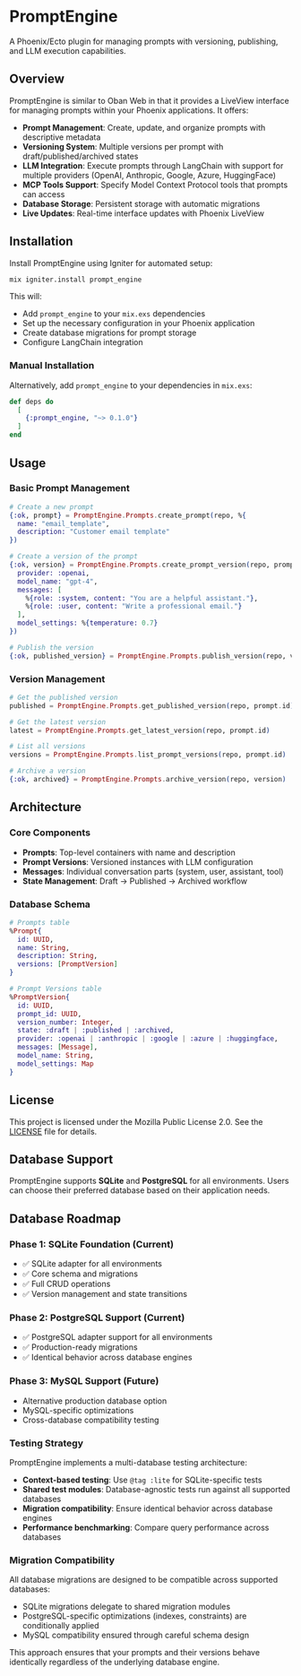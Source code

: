 # PromptEngine

A Phoenix/Ecto plugin for managing prompts with versioning, publishing, and LLM execution capabilities.

## Overview

PromptEngine is similar to Oban Web in that it provides a LiveView interface for managing prompts within your Phoenix applications. It offers:

- **Prompt Management**: Create, update, and organize prompts with descriptive metadata
- **Versioning System**: Multiple versions per prompt with draft/published/archived states
- **LLM Integration**: Execute prompts through LangChain with support for multiple providers (OpenAI, Anthropic, Google, Azure, HuggingFace)
- **MCP Tools Support**: Specify Model Context Protocol tools that prompts can access
- **Database Storage**: Persistent storage with automatic migrations
- **Live Updates**: Real-time interface updates with Phoenix LiveView

## Installation

Install PromptEngine using Igniter for automated setup:

```bash
mix igniter.install prompt_engine
```

This will:
- Add `prompt_engine` to your `mix.exs` dependencies
- Set up the necessary configuration in your Phoenix application
- Create database migrations for prompt storage
- Configure LangChain integration

### Manual Installation

Alternatively, add `prompt_engine` to your dependencies in `mix.exs`:

```elixir
def deps do
  [
    {:prompt_engine, "~> 0.1.0"}
  ]
end
```

## Usage

### Basic Prompt Management

```elixir
# Create a new prompt
{:ok, prompt} = PromptEngine.Prompts.create_prompt(repo, %{
  name: "email_template",
  description: "Customer email template"
})

# Create a version of the prompt
{:ok, version} = PromptEngine.Prompts.create_prompt_version(repo, prompt.id, %{
  provider: :openai,
  model_name: "gpt-4",
  messages: [
    %{role: :system, content: "You are a helpful assistant."},
    %{role: :user, content: "Write a professional email."}
  ],
  model_settings: %{temperature: 0.7}
})

# Publish the version
{:ok, published_version} = PromptEngine.Prompts.publish_version(repo, version)
```

### Version Management

```elixir
# Get the published version
published = PromptEngine.Prompts.get_published_version(repo, prompt.id)

# Get the latest version
latest = PromptEngine.Prompts.get_latest_version(repo, prompt.id)

# List all versions
versions = PromptEngine.Prompts.list_prompt_versions(repo, prompt.id)

# Archive a version
{:ok, archived} = PromptEngine.Prompts.archive_version(repo, version)
```

## Architecture

### Core Components

- **Prompts**: Top-level containers with name and description
- **Prompt Versions**: Versioned instances with LLM configuration
- **Messages**: Individual conversation parts (system, user, assistant, tool)
- **State Management**: Draft → Published → Archived workflow

### Database Schema

```elixir
# Prompts table
%Prompt{
  id: UUID,
  name: String,
  description: String,
  versions: [PromptVersion]
}

# Prompt Versions table
%PromptVersion{
  id: UUID,
  prompt_id: UUID,
  version_number: Integer,
  state: :draft | :published | :archived,
  provider: :openai | :anthropic | :google | :azure | :huggingface,
  messages: [Message],
  model_name: String,
  model_settings: Map
}
```

## License

This project is licensed under the Mozilla Public License 2.0. See the [LICENSE](LICENSE) file for details.

## Database Support

PromptEngine supports **SQLite** and **PostgreSQL** for all environments. Users can choose their preferred database based on their application needs.

## Database Roadmap

### Phase 1: SQLite Foundation (Current)
- ✅ SQLite adapter for all environments
- ✅ Core schema and migrations
- ✅ Full CRUD operations
- ✅ Version management and state transitions

### Phase 2: PostgreSQL Support (Current)
- ✅ PostgreSQL adapter support for all environments
- ✅ Production-ready migrations
- ✅ Identical behavior across database engines

### Phase 3: MySQL Support (Future)
- Alternative production database option
- MySQL-specific optimizations
- Cross-database compatibility testing

### Testing Strategy

PromptEngine implements a multi-database testing architecture:

- **Context-based testing**: Use `@tag :lite` for SQLite-specific tests
- **Shared test modules**: Database-agnostic tests run against all supported databases
- **Migration compatibility**: Ensure identical behavior across database engines
- **Performance benchmarking**: Compare query performance across databases

### Migration Compatibility

All database migrations are designed to be compatible across supported databases:
- SQLite migrations delegate to shared migration modules
- PostgreSQL-specific optimizations (indexes, constraints) are conditionally applied
- MySQL compatibility ensured through careful schema design

This approach ensures that your prompts and their versions behave identically regardless of the underlying database engine.
